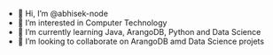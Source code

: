 - 👋 Hi, I’m @abhisek-node
- 👀 I’m interested in Computer Technology
- 🌱 I’m currently learning Java, ArangoDB, Python and Data Science
- 💞️ I’m looking to collaborate on ArangoDB amd Data Science projets


<!---
abhisek-node/abhisek-node is a ✨ special ✨ repository because its `README.md` (this file) appears on your GitHub profile.
You can click the Preview link to take a look at your changes.
--->
